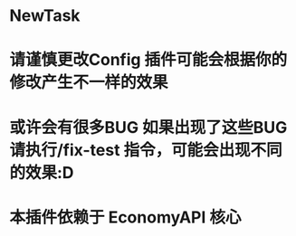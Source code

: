 # NewTask



# 请谨慎更改Config 插件可能会根据你的修改产生不一样的效果

# 或许会有很多BUG 如果出现了这些BUG 请执行/fix-test 指令，可能会出现不同的效果:D

# 本插件依赖于 EconomyAPI 核心

